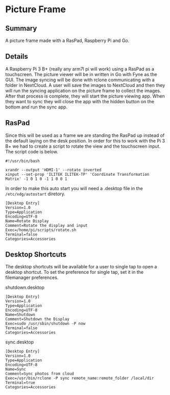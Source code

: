 # Picture Frame

## Summary

A picture frame made with a RasPad, Raspberry Pi and Go.

## Details

A Raspberry Pi 3 B+ (really any arm7l pi will work) using a RasPad as a touchscreen. The picture viewer will be in written in Go with Fyne as the GUI. The image syncing will be done with rclone communicating with a folder in NextCloud. A user will save the images to NextCloud and then they will run the syncing application on the picture frame to collect the images. After that process is complete, they will start the picture viewing app. When they want to sync they will close the app with the hidden button on the bottom and run the sync app.

## RasPad

Since this will be used as a frame we are standing the RasPad up instead of the default laying on the desk position. In order for this to work with the Pi 3 B+ we had to create a script to rotate the view and the touchscreen input. The script code is below.
```
#!/usr/bin/bash

xrandr --output 'HDMI-1' --rotate inverted
xinput --set-prop 'ILITEK ILITEK-TP' 'Coordinate Transformation Matrix' -1 0 1 0 -1 1 0 0 1
```
In order to make this auto start you will need a .desktop file in the `/etc/xdg/autostart` diretory.
```
[Desktop Entry]
Version=1.0
Type=Application
Encoding=UTF-8
Name=Rotate Display
Comment=Rotate the display and input
Exec=/home/pi/scripts/rotate.sh
Terminal=false
Categories=Accessories
```

## Desktop Shortcuts

The desktop shortcuts will be available for a user to single tap to open a desktop shortcut. To set the preference for single tap, set it in the filemanager preferences.

shutdown.desktop
```
[Desktop Entry]
Version=1.0
Type=Application
Encoding=UTF-8
Name=Shutdown
Comment=Shutdown the Display
Exec=sudo /usr/sbin/shutdown -P now
Terminal=false
Categories=Accessories
```

sync.desktop
```
[Desktop Entry]
Version=1.0
Type=Application
Encoding=UTF-8
Name=Sync
Comment=Sync photos from cloud
Exec=/usr/bin/rclone -P sync remote_name:remote_folder /local/dir
Terminal=true
Categories=Accessories
```
